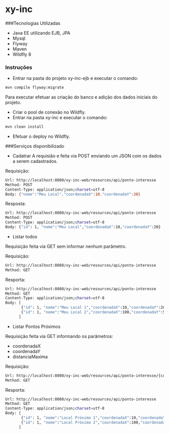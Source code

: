 # xy-inc

###Tecnologias Utilizadas
- Java EE utilizando EJB, JPA
- Mysql
- Flyway
- Maven
- Wildfly 8

### Instruções
- Entrar na pasta do projeto xy-inc-ejb e executar o comando:

```sh
mvn compile flyway:migrate
```

Para executar efetuar as criação do banco e adição dos dados iniciais do projeto.
- Criar o pool de conexão no Wildfly.
- Entrar na pasta xy-inc e executar o comando: 

```sh
mvn clean install
```

- Efetuar o deploy no Wildfly.

###Serviços disponibilizado

- Cadatrar
A requisião e feita via POST enviando um JSON com os dados a serem cadastrados.

Requisição:
```sh
Url: http://localhost:8080/xy-inc-web/resources/api/ponto-interesse
Method: POST
Content-Type: application/json;charset=utf-8
Body: {"nome":"Meu Local","coordenadaX":10,"coordenadaY":20}
```

Resposta:
```sh
Url: http://localhost:8080/xy-inc-web/resources/api/ponto-interesse
Method: POST
Content-Type: application/json;charset=utf-8
Body: {"id": 1, "nome":"Meu Local","coordenadaX":10,"coordenadaY":20}
```

- Listar todos

Requisição feita via GET sem informar nenhum parâmetro.

Requisição:
```sh
Url: http://localhost:8080/xy-inc-web/resources/api/ponto-interesse
Method: GET
```

Resporta:

```sh
Url: http://localhost:8080/xy-inc-web/resources/api/ponto-interesse
Method: GET
Content-Type: application/json;charset=utf-8
Body: [
       {"id": 1, "nome":"Meu Local 1","coordenadaX":10,"coordenadaY":20}, 
       {"id": 1, "nome":"Meu Local 2","coordenadaX":100,"coordenadaY":50}
      ]
```

- Listar Pontos Próximos

Requisição feita via GET informando os parâmetros:
- coordenadaX
- coordenadaY
- distanciaMaxima

Requisição:
```sh
Url: http://localhost:8080/xy-inc-web/resources/api/ponto-interesse/{coordenadaX}/{coordenadaY}/{distanciaMaxima}
Method: GET
```

Resporta:

```sh
Url: http://localhost:8080/xy-inc-web/resources/api/ponto-interesse
Method: GET
Content-Type: application/json;charset=utf-8
Body: [
       {"id": 1, "nome":"Local Próximo 1","coordenadaX":10,"coordenadaY":20}, 
       {"id": 1, "nome":"Local Próximo 2","coordenadaX":100,"coordenadaY":50}
      ]
```
